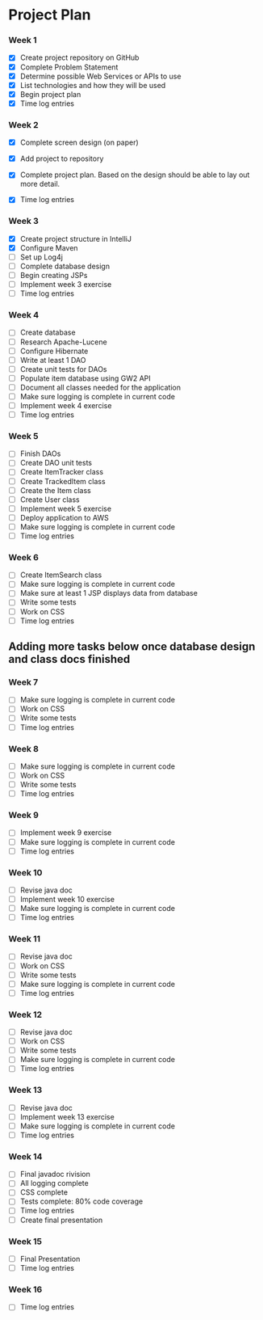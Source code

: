 # Project Plan

### Week 1
- [X] Create project repository on GitHub
- [X] Complete Problem Statement
- [X] Determine possible Web Services or APIs to use
- [X] List technologies and how they will be used
- [X] Begin project plan
- [X] Time log entries

### Week 2
- [X] Complete screen design (on paper)
- [X] Add project to repository
- [X] Complete project plan. Based on the design should be able to lay out more detail.
- [X] Time log entries


### Week 3
- [X] Create project structure in IntelliJ
- [X] Configure Maven
- [ ] Set up Log4j
- [ ] Complete database design
- [ ] Begin creating JSPs
- [ ] Implement week 3 exercise
- [ ] Time log entries

### Week 4
- [ ] Create database
- [ ] Research Apache-Lucene
- [ ] Configure Hibernate
- [ ] Write at least 1 DAO
- [ ] Create unit tests for DAOs
- [ ] Populate item database using GW2 API
- [ ] Document all classes needed for the application
- [ ] Make sure logging is complete in current code
- [ ] Implement week 4 exercise
- [ ] Time log entries

### Week 5
- [ ] Finish DAOs
- [ ] Create DAO unit tests
- [ ] Create ItemTracker class
- [ ] Create TrackedItem class
- [ ] Create the Item class
- [ ] Create User class
- [ ] Implement week 5 exercise
- [ ] Deploy application to AWS
- [ ] Make sure logging is complete in current code
- [ ] Time log entries

### Week 6
- [ ] Create ItemSearch class
- [ ] Make sure logging is complete in current code
- [ ] Make sure at least 1 JSP displays data from database
- [ ] Write some tests
- [ ] Work on CSS
- [ ] Time log entries

## Adding more tasks below once database design and class docs finished

### Week 7
- [ ] Make sure logging is complete in current code
- [ ] Work on CSS
- [ ] Write some tests
- [ ] Time log entries

### Week 8
- [ ] Make sure logging is complete in current code
- [ ] Work on CSS
- [ ] Write some tests
- [ ] Time log entries

### Week 9
- [ ] Implement week 9 exercise
- [ ] Make sure logging is complete in current code
- [ ] Time log entries

### Week 10
- [ ] Revise java doc
- [ ] Implement week 10 exercise
- [ ] Make sure logging is complete in current code
- [ ] Time log entries

### Week 11
- [ ] Revise java doc
- [ ] Work on CSS
- [ ] Write some tests
- [ ] Make sure logging is complete in current code
- [ ] Time log entries

### Week 12
- [ ] Revise java doc
- [ ] Work on CSS
- [ ] Write some tests
- [ ] Make sure logging is complete in current code
- [ ] Time log entries

### Week 13
- [ ] Revise java doc
- [ ] Implement week 13 exercise
- [ ] Make sure logging is complete in current code
- [ ] Time log entries

### Week 14
- [ ] Final javadoc rivision
- [ ] All logging complete
- [ ] CSS complete
- [ ] Tests complete: 80% code coverage
- [ ] Time log entries
- [ ] Create final presentation

### Week 15
- [ ] Final Presentation
- [ ] Time log entries

### Week 16
- [ ] Time log entries







